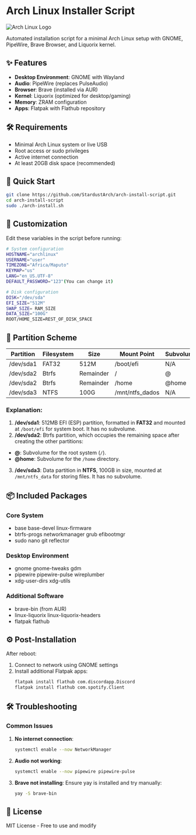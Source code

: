 
# Arch Linux Installer Script

![Arch Linux Logo](https://archlinux.org/static/logos/archlinux-logo-dark-1200dpi.b42bd35d5916.png)

Automated installation script for a minimal Arch Linux setup with GNOME, PipeWire, Brave Browser, and Liquorix kernel.

## ✨ Features

- **Desktop Environment**: GNOME with Wayland
- **Audio**: PipeWire (replaces PulseAudio)
- **Browser**: Brave (installed via AUR)
- **Kernel**: Liquorix (optimized for desktop/gaming)
- **Memory**: ZRAM configuration
- **Apps**: Flatpak with Flathub repository

## 🛠 Requirements

- Minimal Arch Linux system or live USB
- Root access or sudo privileges
- Active internet connection
- At least 20GB disk space (recommended)

## 🚀 Quick Start

```bash
git clone https://github.com/StardustArch/arch-install-script.git
cd arch-install-script
sudo ./arch-install.sh
```

## 🔧 Customization

Edit these variables in the script before running:

```bash
# System configuration
HOSTNAME="archlinux"
USERNAME="user"
TIMEZONE="Africa/Maputo"
KEYMAP="us"
LANG="en_US.UTF-8"
DEFAULT_PASSWORD="123"(You can change it)

# Disk configuration
DISK="/dev/sda"
EFI_SIZE="512M"
SWAP_SIZE= RAM_SIZE
DATA_SIZE="100G"
ROOT/HOME_SIZE=REST_OF_DISK_SPACE
```

## 📂 Partition Scheme

| Partition   | Filesystem | Size  | Mount Point     | Subvolume      |
|-------------|------------|-------|-----------------|----------------|
| /dev/sda1   | FAT32      | 512M  | /boot/efi       | N/A            |
| /dev/sda2   | Btrfs      | Remainder  | /               | @              |
| /dev/sda2   | Btrfs      | Remainder  | /home           | @home          |
| /dev/sda3   | NTFS       | 100G  | /mnt/ntfs_dados | N/A            |

### Explanation:

1. **/dev/sda1**: 512MB EFI (ESP) partition, formatted in **FAT32** and mounted at `/boot/efi` for system boot. It has no subvolume.
2. **/dev/sda2**: Btrfs partition, which occupies the remaining space after creating the other partitions:
- **@**: Subvolume for the root system (`/`).
- **@home**: Subvolume for the `/home` directory.
3. **/dev/sda3**: Data partition in **NTFS**, 100GB in size, mounted at `/mnt/ntfs_data` for storing files. It has no subvolume.

## 📦 Included Packages

### Core System
- base base-devel linux-firmware
- btrfs-progs networkmanager grub efibootmgr
- sudo nano git reflector

### Desktop Environment
- gnome gnome-tweaks gdm
- pipewire pipewire-pulse wireplumber
- xdg-user-dirs xdg-utils

### Additional Software
- brave-bin (from AUR)
- linux-liquorix linux-liquorix-headers
- flatpak flathub

## ⚙️ Post-Installation

After reboot:
1. Connect to network using GNOME settings
2. Install additional Flatpak apps:
   ```bash
   flatpak install flathub com.discordapp.Discord
   flatpak install flathub com.spotify.Client
   ```

## 🛠 Troubleshooting

### Common Issues
1. **No internet connection**:
   ```bash
   systemctl enable --now NetworkManager
   ```

2. **Audio not working**:
   ```bash
   systemctl enable --now pipewire pipewire-pulse
   ```

3. **Brave not installing**:
   Ensure yay is installed and try manually:
   ```bash
   yay -S brave-bin
   ```

## 📜 License

MIT License - Free to use and modify
